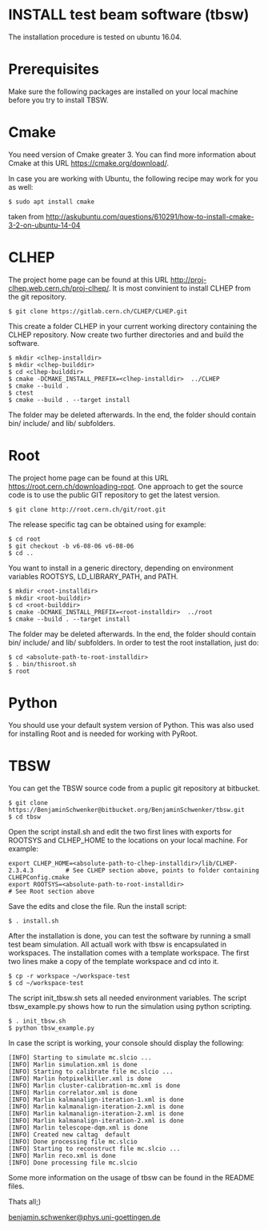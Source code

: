 
# INSTALL test beam software (tbsw) 

The installation procedure is tested on ubuntu 16.04. 


# Prerequisites 

Make sure the following packages are installed on your local machine before you try to install TBSW. 

# Cmake 

You need version of Cmake greater 3. You can find more information about Cmake at this URL https://cmake.org/download/. 

In case you are working with Ubuntu, the following recipe may work for you as well: 

```
$ sudo apt install cmake
```

taken from http://askubuntu.com/questions/610291/how-to-install-cmake-3-2-on-ubuntu-14-04

# CLHEP 

The project home page can be found at this URL http://proj-clhep.web.cern.ch/proj-clhep/. It is most convinient to install CLHEP from the git 
repository. 

```
$ git clone https://gitlab.cern.ch/CLHEP/CLHEP.git
```

This create a folder CLHEP in your current working directory containing the CLHEP repository. Now create two further directories <installdir> and <builddir>
and build the software.  


```
$ mkdir <clhep-installdir> 
$ mkdir <clhep-builddir> 
$ cd <clhep-builddir> 
$ cmake -DCMAKE_INSTALL_PREFIX=<clhep-installdir>  ../CLHEP
$ cmake --build . 
$ ctest
$ cmake --build . --target install
```

The folder <clhep-builddir> may be deleted afterwards. In the end, the folder <clhep-installdir> should contain bin/ include/ and lib/ subfolders. 


# Root 

The project home page can be found at this URL https://root.cern.ch/downloading-root. One approach to get the source code is to use the public GIT
repository to get the latest version.

```
$ git clone http://root.cern.ch/git/root.git
```

The release specific tag can be obtained using for example:

```
$ cd root
$ git checkout -b v6-08-06 v6-08-06  
$ cd ..
```

You want to install in a generic directory, depending on environment variables ROOTSYS, LD_LIBRARY_PATH, and PATH.

```
$ mkdir <root-installdir>
$ mkdir <root-builddir>
$ cd <root-builddir>
$ cmake -DCMAKE_INSTALL_PREFIX=<root-installdir>  ../root
$ cmake --build . --target install
```

The folder <root-builddir> may be deleted afterwards. In the end, the folder <root-installdir> should contain bin/ include/ and lib/ subfolders.
In order to test the root installation, just do:

 
```  
$ cd <absolute-path-to-root-installdir>
$ . bin/thisroot.sh
$ root 
```

# Python 

You should use your default system version of Python. This was also used for installing Root and is needed for working with PyRoot.

# TBSW   
 
You can get the TBSW source code from a puplic git repository at bitbucket.

```
$ git clone https://BenjaminSchwenker@bitbucket.org/BenjaminSchwenker/tbsw.git
$ cd tbsw
```

Open the script install.sh and edit the two first lines with exports for ROOTSYS and CLHEP_HOME to the locations on your local machine. 
For example: 

```
export CLHEP_HOME=<absolute-path-to-clhep-installdir>/lib/CLHEP-2.3.4.3         # See CLHEP section above, points to folder containing CLHEPConfig.cmake
export ROOTSYS=<absolute-path-to-root-installdir>                               # See Root section above
```

Save the edits and close the file. Run the install script: 

```
$ . install.sh
```

After the installation is done, you can test the software by running a small test beam simulation. All actuall work with tbsw is encapsulated in workspaces. The installation comes with a template workspace. The first two lines make a copy of the template workspace and cd into it. 

```
$ cp -r workspace ~/workspace-test
$ cd ~/workspace-test 
```

The script init_tbsw.sh sets all needed environment variables. The script tbsw_example.py shows how to run the simulation using python scripting. 

```
$ . init_tbsw.sh 
$ python tbsw_example.py
```

In case the script is working, your console should display the following: 

```
[INFO] Starting to simulate mc.slcio ...
[INFO] Marlin simulation.xml is done
[INFO] Starting to calibrate file mc.slcio ...
[INFO] Marlin hotpixelkiller.xml is done
[INFO] Marlin cluster-calibration-mc.xml is done
[INFO] Marlin correlator.xml is done
[INFO] Marlin kalmanalign-iteration-1.xml is done
[INFO] Marlin kalmanalign-iteration-2.xml is done
[INFO] Marlin kalmanalign-iteration-2.xml is done
[INFO] Marlin kalmanalign-iteration-2.xml is done
[INFO] Marlin telescope-dqm.xml is done
[INFO] Created new caltag  default
[INFO] Done processing file mc.slcio
[INFO] Starting to reconstruct file mc.slcio ...
[INFO] Marlin reco.xml is done
[INFO] Done processing file mc.slcio
```

Some more information on the usage of tbsw can be found in the README files. 


Thats all;)	

benjamin.schwenker@phys.uni-goettingen.de


